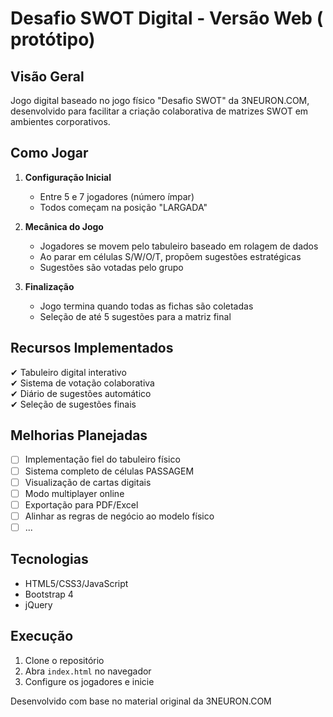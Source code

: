 # Desafio SWOT Digital - Versão Web ( protótipo)



## Visão Geral
Jogo digital baseado no jogo físico "Desafio SWOT" da 3NEURON.COM, desenvolvido para facilitar a criação colaborativa de matrizes SWOT em ambientes corporativos.

## Como Jogar
1. **Configuração Inicial**
   - Entre 5 e 7 jogadores (número ímpar)
   - Todos começam na posição "LARGADA"

2. **Mecânica do Jogo**
   - Jogadores se movem pelo tabuleiro baseado em rolagem de dados
   - Ao parar em células S/W/O/T, propõem sugestões estratégicas
   - Sugestões são votadas pelo grupo

3. **Finalização**
   - Jogo termina quando todas as fichas são coletadas
   - Seleção de até 5 sugestões para a matriz final

## Recursos Implementados
✔ Tabuleiro digital interativo  
✔ Sistema de votação colaborativa  
✔ Diário de sugestões automático  
✔ Seleção de sugestões finais  

## Melhorias Planejadas
- [ ] Implementação fiel do tabuleiro físico
- [ ] Sistema completo de células PASSAGEM
- [ ] Visualização de cartas digitais
- [ ] Modo multiplayer online
- [ ] Exportação para PDF/Excel
- [ ] Alinhar as regras de negócio ao modelo físico
- [ ] ...

## Tecnologias
- HTML5/CSS3/JavaScript
- Bootstrap 4
- jQuery

## Execução
1. Clone o repositório
2. Abra `index.html` no navegador
3. Configure os jogadores e inicie

Desenvolvido com base no material original da 3NEURON.COM
